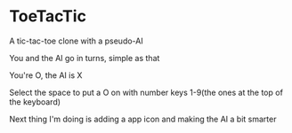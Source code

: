 # ToeTacTic
 A tic-tac-toe clone with a pseudo-AI

You and the AI go in turns, simple as that

You're O, the AI is X

Select the space to put a O on with number keys 1-9(the ones at the top of the keyboard)

Next thing I'm doing is adding a app icon and making the AI a bit smarter